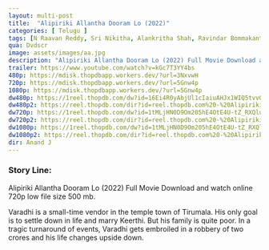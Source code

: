 ```yaml
---
layout: multi-post
title:  "Alipiriki Allantha Dooram Lo (2022)"
categories: [ Telugu ]
tags: [N Raavan Reddy, Sri Nikitha, Alankritha Shah, Ravindar Bommakanti]
qua: Dvdscr
image: assets/images/aa.jpg
description: "Alipiriki Allantha Dooram Lo (2022) Full Movie Download and watch online 720p low file size 500 mb."
trailer: https://www.youtube.com/watch?v=kGc7T3YY4bs
480p: https://mdisk.thopdbapp.workers.dev/?url=3NxvwH
720p: https://mdisk.thopdbapp.workers.dev/?url=5Gnw4p
1080p: https://mdisk.thopdbapp.workers.dev/?url=5Gnw4p
dw480p: https://1reel.thopdb.com/dw?id=16Ei4R0yAbjUl1cIaiuAHJx1WIQ5tvvOM
dw480p2: https://reel.thopdb.com/dir?id=reel.thopdb.com%20-%20Alipiriki_Allantha_Dooram_Lo_(2022)_Telugu_Proper_HQ_PreDVD_-_400MB%C2%A0-_x264_-_HQ_Clean_Aud.mkv
dw720p: https://1reel.thopdb.com/dw?id=1tMLjHN0D9Om205hE4OtE4U-tZ_RXQluv
dw720p2: https://reel.thopdb.com/dir?id=reel.thopdb.com%20-%20Alipiriki_Allantha_Dooram_Lo_(2022)_Telugu_Proper_HQ_PreDVD_-_720p%C2%A0-_x264_-_HQ_Clean_Aud_-_950MB.mkv.mkv
dw1080p: https://1reel.thopdb.com/dw?id=1tMLjHN0D9Om205hE4OtE4U-tZ_RXQluv
dw1080p2: https://reel.thopdb.com/dir?id=reel.thopdb.com%20-%20Alipiriki_Allantha_Dooram_Lo_(2022)_Telugu_Proper_HQ_PreDVD_-_720p%C2%A0-_x264_-_HQ_Clean_Aud_-_950MB.mkv.mkv
dir: Anand J
---
```


### Story Line:
Alipiriki Allantha Dooram Lo (2022) Full Movie Download and watch online 720p low file size 500 mb.

Varadhi is a small-time vendor in the temple town of Tirumala. His only goal is to settle down in life and marry Keerthi. But his family is quite poor. In a tragic turnaround of events, Varadhi gets embroiled in a robbery of two crores and his life changes upside down.

